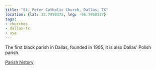 ```yaml
---
title: "St. Peter Catholic Church, Dallas, TX"
location: {lat: 32.7950372, lng: -96.7950317}
tags:
- churches
- dallas-tx
- usa
---
```


The first black parish in Dallas, founded in 1905, it is also Dallas' Polish parish.

[Parish history](https://stpeterdal.com/about/#History)
